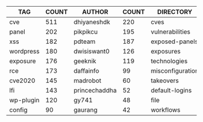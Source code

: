 |    TAG    | COUNT |    AUTHOR     | COUNT |    DIRECTORY     | COUNT | SEVERITY | COUNT |  TYPE   | COUNT |
|-----------|-------|---------------|-------|------------------|-------|----------|-------|---------|-------|
| cve       |   511 | dhiyaneshdk   |   220 | cves             |   518 | info     |   535 | http    |  1566 |
| panel     |   202 | pikpikcu      |   195 | vulnerabilities  |   246 | high     |   426 | file    |    42 |
| xss       |   182 | pdteam        |   187 | exposed-panels   |   204 | medium   |   349 | network |    35 |
| wordpress |   180 | dwisiswant0   |   126 | exposures        |   168 | critical |   201 | dns     |    10 |
| exposure  |   176 | geeknik       |   119 | technologies     |   136 | low      |   147 |         |       |
| rce       |   173 | daffainfo     |    99 | misconfiguration |   115 |          |       |         |       |
| cve2020   |   145 | madrobot      |    60 | takeovers        |    70 |          |       |         |       |
| lfi       |   143 | princechaddha |    52 | default-logins   |    49 |          |       |         |       |
| wp-plugin |   120 | gy741         |    48 | file             |    42 |          |       |         |       |
| config    |    90 | gaurang       |    42 | workflows        |    34 |          |       |         |       |
